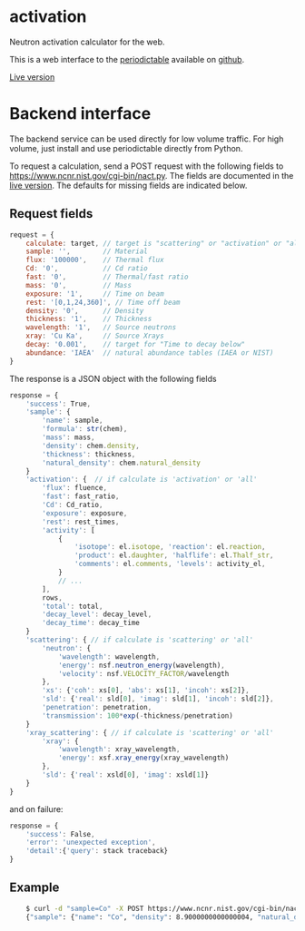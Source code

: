 activation
==========

Neutron activation calculator for the web.

This is a web interface to the
[periodictable](https://periodictable.readthedocs.io)
available on [github](https://github.com/pkienzle/periodictable).

[Live version](https://www.ncnr.nist.gov/resources/activation/)

Backend interface
=================

The backend service can be used directly for low volume traffic.  For high
volume, just install and use periodictable directly from Python.

To request a calculation, send a POST request with the following fields
to https://www.ncnr.nist.gov/cgi-bin/nact.py.  The fields are documented
in the [live version](https://www.ncnr.nist.gov/resources/activation).
The defaults for missing fields are indicated below.

Request fields
--------------

```javascript
request = {
    calculate: target, // target is "scattering" or "activation" or "all"
    sample: '',        // Material
    flux: '100000',    // Thermal flux
    Cd: '0',           // Cd ratio
    fast: '0',         // Thermal/fast ratio
    mass: '0',         // Mass
    exposure: '1',     // Time on beam
    rest: '[0,1,24,360]', // Time off beam
    density: '0',      // Density
    thickness: '1',    // Thickness
    wavelength: '1',   // Source neutrons
    xray: 'Cu Ka',     // Source Xrays
    decay: '0.001',    // target for "Time to decay below"
    abundance: 'IAEA'  // natural abundance tables (IAEA or NIST)
}
```

The response is a JSON object with the following fields
```javascript
response = {
    'success': True,
    'sample': {
        'name': sample,
        'formula': str(chem),
        'mass': mass,
        'density': chem.density,
        'thickness': thickness,
        'natural_density': chem.natural_density
    }
    'activation': {  // if calculate is 'activation' or 'all'
        'flux': fluence,
        'fast': fast_ratio,
        'Cd': Cd_ratio,
        'exposure': exposure,
        'rest': rest_times,
        'activity': [
            {
                'isotope': el.isotope, 'reaction': el.reaction,
                'product': el.daughter, 'halflife': el.Thalf_str,
                'comments': el.comments, 'levels': activity_el,
            }
            // ...
        ],
        rows,
        'total': total,
        'decay_level': decay_level,
        'decay_time': decay_time
    }
    'scattering': { // if calculate is 'scattering' or 'all'
        'neutron': {
            'wavelength': wavelength,
            'energy': nsf.neutron_energy(wavelength),
            'velocity': nsf.VELOCITY_FACTOR/wavelength
        },
        'xs': {'coh': xs[0], 'abs': xs[1], 'incoh': xs[2]},
        'sld': {'real': sld[0], 'imag': sld[1], 'incoh': sld[2]},
        'penetration': penetration,
        'transmission': 100*exp(-thickness/penetration)
    }
    'xray_scattering': { // if calculate is 'scattering' or 'all'
        'xray': {
            'wavelength': xray_wavelength,
            'energy': xsf.xray_energy(xray_wavelength)
        },
        'sld': {'real': xsld[0], 'imag': xsld[1]}
    }
}
```

and on failure:
```javascript
response = {
    'success': False,
    'error': 'unexpected exception',
    'detail':{'query': stack traceback}
}
```

Example
-------

```sh
    $ curl -d "sample=Co" -X POST https://www.ncnr.nist.gov/cgi-bin/nact.py
    {"sample": {"name": "Co", "density": 8.9000000000000004, "natural_density": 8.9000000000000004, "thickness": 1.0, "mass": 1.0, "formula": "Co"}, "activation": {"flux": 100000.0, "decay_level": 0.001, "total": [0.50882480946568631, 0.0097068430551489927, 1.5501977813400679e-05, 1.5423998799711213e-05], "rest": [0, 1, 24, 360], "activity": [{"reaction": "act", "product": "Co-60", "halflife": "5.272 y", "comments": "s for 10m isomer added to ground state", "levels": [1.550756280503848e-05, 1.5507330056885684e-05, 1.5501977813400642e-05, 1.5423998799711213e-05], "isotope": "Co-59"}, {"reaction": "act", "product": "Co-60m+", "halflife": "10.5 m", "comments": "", "levels": [0.50880930190288043, 0.009691335725091536, 2.6450954673146495e-42, 0.0], "isotope": "Co-59"}, {"reaction": "2n", "product": "Co-61", "halflife": "1.65 h", "comments": "Co-61 prod from Co-60m only", "levels": [7.3067671206463878e-16, 4.8004598780012441e-16, 3.0556749020075668e-20, 1.5291619557875176e-81], "isotope": "Co-59"}, {"reaction": "2n", "product": "Co-61", "halflife": "1.65 h", "comments": "Co-61 prod assuming all Co-60m has decayed to Co-60", "levels": [1.3649499897275873e-16, 8.9675605544492023e-17, 5.7081926346341585e-21, 2.8565705754412276e-82], "isotope": "Co-59"}], "exposure": 1.0, "decay_time": 1.5773675158317233, "fast": 0.0, "Cd": 0.0}, "scattering": {"sld": {"real": 2.2645416201426363, "imag": 0.0094030915024841538, "incoh": 5.6329882940161067}, "xs": {"coh": 0.070858102483180807, "abs": 1.8806183004968307, "incoh": 0.43843639843243204}, "penetration": 0.4184253079898973, "neutron": {"wavelength": 1.0, "energy": 81.804202355724115, "velocity": 3956.0339760560055}, "transmission": 9.163767420488476}, "xray_scattering": {"xray": {"wavelength": 1.5418000000000001, "energy": 8.0415220802373657}, "sld": {"real": 63.020248367719645, "imag": 9.1409737970421201}}, "success": true}
```
